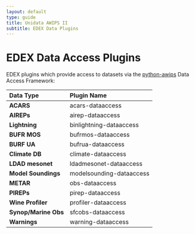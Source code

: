 ```yaml
---
layout: default
type: guide
title: Unidata AWIPS II
subtitle: EDEX Data Plugins
---
```


<style>
td:first-child { font-weight: bold }
</style>
# EDEX Data Access Plugins

EDEX plugins which provide access to datasets via the [python-awips](http://python-awips.readthedocs.io/en/latest/) Data Access Framework:

| Data Type        | Plugin Name      |
|:-----------------|:-----------------|
| ACARS            | acars-dataaccess |
| AIREPs           | airep-dataaccess |
| Lightning        | binlightning-dataaccess |
| BUFR MOS         | bufrmos-dataaccess |
| BURF UA          | bufrua-dataaccess |
| Climate DB       | climate-dataaccess |
| LDAD mesonet     | ldadmesonet-dataaccess |
| Model Soundings  | modelsounding-dataaccess |
| METAR            | obs-dataaccess |
| PIREPs           | pirep-dataaccess |
| Wine Profiler    | profiler-dataaccess |
| Synop/Marine Obs | sfcobs-dataaccess |
| Warnings         | warning-dataaccess |

